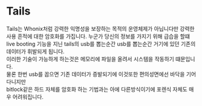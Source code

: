# Tails
Tails는 Whonix처럼 강력한 익명성을 보장하는 목적의 운영체제가 아닙니다만 강력한 사용 흔적에 대한 암호화를 가집니다.
누군가 당신의 정보를 가지기 위해 급습을 할떄 live booting 기능을 지닌 tails의 usb를 뽑는순간 usb를 뽑는순간 거기에 있던 기존의 데이터가 휘발되게 됩니다.  
이러한 기술이 가능하게 하는것은 메모리에 파일을 올려서 시스템을 작동하기 떄문입니다.  
물론 한번 usb를 꼽으면 기존 데이터가 증발되기에 이것또한 편의성면에선 바닥을 기어다니지만  
bitlock같은 하드 자체를 암호화 하는 기법과는 아에 다른방식이기에 포렌식 자체도 매우 어려워집니다.  

